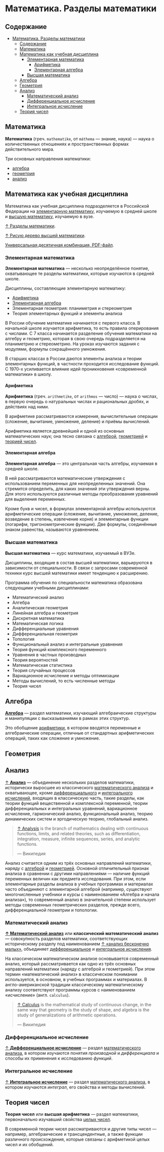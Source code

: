 # Математика. Разделы математики

## Содержание

- [Математика. Разделы математики](#математика-разделы-математики)
  - [Содержание](#содержание)
  - [Математика](#математика)
  - [Математика как учебная дисциплина](#математика-как-учебная-дисциплина)
    - [Элементарная математика](#элементарная-математика)
      - [Арифметика](#арифметика)
      - [Элементарная алгебра](#элементарная-алгебра)
    - [Высшая математика](#высшая-математика)
  - [Алгебра](#алгебра)
  - [Геометрия](#геометрия)
  - [Анализ](#анализ)
    - [Математический анализ](#математический-анализ)
    - [Дифференциальное исчисление](#дифференциальное-исчисление)
    - [Интегральное исчисление](#интегральное-исчисление)
  - [Теория чисел](#теория-чисел)

## Математика

**Математика** (греч. `mathematike`, от `máthema` — знание, наука) — наука о количественных отношениях и пространственных формах действительного мира.

Три основных направления математики:

- [алгебра](#алгебра)
- [геометрия](#геометрия)
- [анализ](#анализ)

## Математика как учебная дисциплина

Математика как учебная дисциплина подразделяется в Российской Федерации на [элементарную математику](#элементарная-математика), изучаемую в средней школе и [высшую математику](#высшая-математика), изучаемую в вузе.

[↑ Разделы математики](https://ru.wikipedia.org/wiki/Разделы_математики).

[↑ Рисую дерево высшей математики](https://www.youtube.com/watch?app=desktop&v=6yL2DU8hrSM).

[Универсальная десятичная комбинация, PDF-файл](udc.pdf).

### Элементарная математика

**Элементарная математика** — несколько неопределённое понятие, охватывающее те разделы математики, которые изучаются в средней школе.

Дисциплины, составляющие элементарную математику:

- [Арифметика](#арифметика)
- [Элементарная алгебра](#элементарная-алгебра)
- Элементарная геометрия: планиметрия и стереометрия
- Теория элементарных функций и элементы анализа

В России обучение математике начинается с первого класса. В начальной школе изучается арифметика, то есть правила оперирования с числами. С 7 класса начинается разделение обучения математики на алгебру и геометрию, которая в свою очередь подразделяется на планиметрию и стереометрию. На уроках изучаются задания с модулями, формулы сокращённого умножения.

В старших классах в России даются элементы анализа и теории элементарных функций, в частности проходится исследование функций. С 1970-х усиливается влияние идей проникновения «современной математики» в школу.

#### Арифметика

**Арифметика** (греч. `arithmetike`, от `arithmos` — число) — наука о числах, в первую очередь о натуральных числах и рациональных дробях, и действиях над ними.

В арифметике рассматриваются измерения, вычислительные операции (сложение, вычитание, умножение, деление) и приёмы вычислений.

Арифметика является древнейшей и одной из основных математических наук; она тесно связана с [алгеброй](#алгебра), [геометрией](#геометрия) и [теорией чисел](#теория-чисел).

#### Элементарная алгебра

**Элементарная алгебра** — это центральная часть алгебры, изучаемая в средней школе.

В ней рассматриваются математические утверждения с использованием переменных для неопределенных значений. Она стремится определить, для каких значений эти утверждения верны. Для этого используются различные методы преобразования уравнений для выделения переменных.

Кроме букв и чисел, в формулах элементарной алгебры используются арифметические операции (сложение, вычитание, умножение, деление, возведение в степень, извлечение корня) и элементарные функции (логарифм, тригонометрические функции). Две формулы, соединённые знаком равенства, называются уравнением.

### Высшая математика

**Высшая математика** — курс математики, изучаемый в ВУЗе.

Дисциплины, входящие в состав высшей математики, варьируются в зависимости от специальности. В связи с запросами современной техники курс высшей математики имеет тенденцию к расширению.

Программа обучения по специальности математика образована следующими учебными дисциплинами:

- Математический анализ
- Алгебра
- Аналитическая геометрия
- Линейная алгебра и геометрия
- Дискретная математика
- Математическая логика
- Дифференциальные уравнения
- Дифференциальная геометрия
- Топология
- Функциональный анализ и интегральные уравнения
- Теория функций комплексного переменного
- Уравнения в частных производных
- Теория вероятностей
- Математическая статистика
- Теория случайных процессов
- Вариационное исчисление и методы оптимизации
- Методы вычислений, то есть численные методы
- Теория чисел

## Алгебра

[**Алгебра**](https://ru.wikipedia.org/wiki/Алгебра) — раздел математики, изучающий алгебраические структуры и манипуляции с высказываниями в рамках этих структур.

Это обобщение [арифметики](#арифметика), в котором вводятся переменные и алгебраические операции, отличные от стандартных арифметических операций, таких как сложение и умножение.

## Геометрия

## Анализ

[↑ **Анализ**](<https://ru.wikipedia.org/wiki/Анализ_(раздел_математики)>) — объединение нескольких разделов математики, исторически выросшее из классического [математического анализа](#математический-анализ) и охватывающее, кроме [дифференциального](#дифференциальное-исчисление) и [интегрального исчислений](#интегральное-исчисление), входящих в классическую часть, такие разделы, как теории функций вещественной и комплексной переменной, теории дифференциальных и интегральных уравнений, вариационное исчисление, гармонический анализ, функциональный анализ, теорию динамических систем и эргодическую теорию, глобальный анализ.

> [↑ Analysis](https://en.wikipedia.org/wiki/Mathematical_analysis) is the branch of mathematics dealing with continuous functions, limits, and related theories, such as differentiation, integration, measure, infinite sequences, series, and analytic functions.
>
> — Википедия

Анализ считается одним из трёх основных направлений математики, наряду с [алгеброй](#алгебра) и [геометрией](#геометрия). Основной отличительный признак анализа в сравнении с другими направлениями — наличие функций переменных величин как предмета исследования. При этом, если элементарные разделы анализа в учебных программах и материалах часто объединяют с элементарной алгеброй (например, существуют многочисленные учебники и курсы с наименованием «Алгебра и начала анализа»), то современный анализ в значительной степени использует методы современных геометрических разделов, прежде всего, дифференциальной геометрии и топологии.

### Математический анализ

**[↑ Математический анализ](https://ru.wikipedia.org/wiki/Математический_анализ)** или **классический математический анализ** — совокупность разделов математики, соответствующих историческому разделу под наименованием [↑ «анализ бесконечно малых»](https://ru.wikipedia.org/wiki/Анализ_бесконечно_малых), объединяет [дифференциальное](#дифференциальное-исчисление) и [интегральное исчисления](#интегральное-исчисление).

На классическом математическом анализе основывается современный анализ, который рассматривается как одно из трёх основных направлений математики (наряду с алгеброй и геометрией). При этом термин «математический анализ» в классическом понимании используется, в основном, в учебных программах и материалах. В англо-американской традиции классическому математическому анализу соответствуют программы курсов с наименованием «исчисление» (англ. `calculus`).

> [↑ Calculus](https://en.wikipedia.org/wiki/Calculus) is the mathematical study of continuous change, in the same way that geometry is the study of shape, and algebra is the study of generalizations of arithmetic operations.
>
> — Википедия

### Дифференциальное исчисление

[↑ **Дифференциальное исчисление**](https://ru.wikipedia.org/wiki/Дифференциальное_исчисление) — раздел [математического анализа](#математический-анализ), в котором изучаются понятия _производной_ и _дифференциала_ и способы их применения к исследованию _функций_.

### Интегральное исчисление

[↑ **Интегральное исчисление**](https://ru.wikipedia.org/wiki/Интегральное_исчисление) — раздел [математического анализа](#математический-анализ), в котором изучаются _интеграл_, его свойства и методы вычислений.

## Теория чисел

**Теория чисел** или **высшая арифметика** — раздел математики, первоначально изучавший свойства [целых чисел](неразобранное/число.md#целое-число).

В современной теории чисел рассматриваются и другие типы чисел — например, алгебраические и трансцендентные, а также функции различного происхождения, которые связаны с арифметикой целых чисел и их обобщений.
